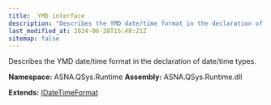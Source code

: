 ```yaml
---
title: _YMD interface
description: "Describes the YMD date/time format in the declaration of date/time types. "
last_modified_at: 2024-06-28T15:48:21Z
sitemap: false
---
```


Describes the YMD date/time format in the declaration of date/time types.

**Namespace:** ASNA.QSys.Runtime
**Assembly:** ASNA.QSys.Runtime.dll

**Extends:** [IDateTimeFormat](/reference/runtime/qsys-runtime/i-date-time-format.html)
<br>
<br>
